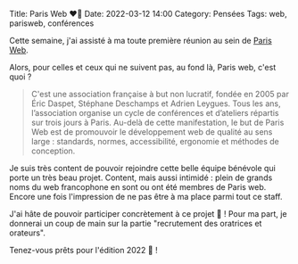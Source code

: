Title: Paris Web ❤️💙
Date: 2022-03-12 14:00
Category: Pensées
Tags: web, parisweb, conférences

Cette semaine, j'ai assisté à ma toute première réunion au sein de [Paris Web](https://www.paris-web.fr/).

Alors, pour celles et ceux qui ne suivent pas, au fond là, Paris web, c'est quoi ?

> C'est une association française à but non lucratif, fondée en 2005 par Éric Daspet, Stéphane Deschamps et Adrien Leygues. Tous les ans, l’association organise un cycle de conférences et d’ateliers répartis sur trois jours à Paris. Au-delà de cette manifestation, le but de Paris Web est de promouvoir le développement web de qualité au sens large : standards, normes, accessibilité, ergonomie et méthodes de conception.

Je suis très content de pouvoir rejoindre cette belle équipe bénévole qui porte un très beau projet. Content, mais aussi intimidé : plein de grands noms du web francophone en sont ou ont été membres de Paris web. Encore une fois l'impression de ne pas être à ma place parmi tout ce staff.

J'ai hâte de pouvoir participer concrètement à ce projet 🤩 ! Pour ma part, je donnerai un coup de main sur la partie "recrutement des oratrices et orateurs".

Tenez-vous prêts pour l'édition 2022 💪 !

